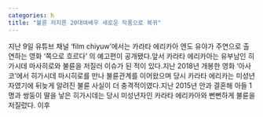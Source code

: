 ```yaml
---
categories: h
title: "불륜 저지른 20대여배우 새로운 작품으로 복귀"
---
```

지난 9일 유튜브 채널 ‘film chiyuw’에서는 카라타 에리카아 엔도 유야가 주연으로 출연하는 영화 ‘쪽으로 흐르다’ 의 예고편이 공개됐다.앞서 카라타 에리카아는 유부남인 히가시데 마사히로와 불륜을 저질러 이슈가 된 적이 있다.지난 2018년 개봉한 영화 ‘아사코’에서 히가시데 마시히로를 만나 불륜관계를 이어왔으며 당시 카라타 에리카는 미성년자였기에 뒤늦게 알려진 불륜 사실이 더 충격적이였다.지난 2015년 안과 결혼해 아들 1명과 쌍둥이 딸을 낳은 히가시데는 당시 미성년자인 카라타 에리카아와 뻔뻔하게 불륜을 저질렀다. 이후